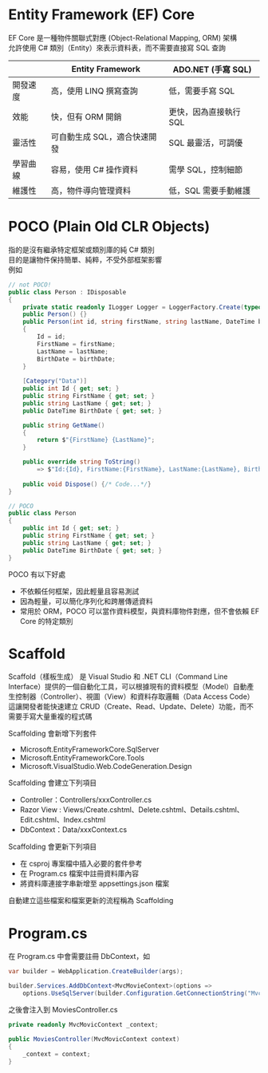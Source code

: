 # Entity Framework (EF) Core
EF Core 是一種物件關聯式對應 (Object-Relational Mapping, ORM) 架構  
允許使用 C# 類別（Entity）來表示資料表，而不需要直接寫 SQL 查詢

||Entity Framework|ADO.NET (手寫 SQL)|  
|----|----|----|  
|開發速度|高，使用 LINQ 撰寫查詢|低，需要手寫 SQL|
|效能|快，但有 ORM 開銷|更快，因為直接執行 SQL|
|靈活性|可自動生成 SQL，適合快速開發|SQL 最靈活，可調優|
|學習曲線|容易，使用 C# 操作資料|需學 SQL，控制細節|
|維護性|高，物件導向管理資料|低，SQL 需要手動維護|

# POCO (Plain Old CLR Objects)
指的是沒有繼承特定框架或類別庫的純 C# 類別  
目的是讓物件保持簡單、純粹，不受外部框架影響   
例如  
```C#
// not POCO! 
public class Person : IDisposable
{
    private static readonly ILogger Logger = LoggerFactory.Create(typeof(Person));
    public Person() {}
    public Person(int id, string firstName, string lastName, DateTime birthDate)
    {
        Id = id;
        FirstName = firstName;
        LastName = lastName;
        BirthDate = birthDate;
    }
    
    [Category("Data")]
    public int Id { get; set; }
    public string FirstName { get; set; }
    public string LastName { get; set; }
    public DateTime BirthDate { get; set; }

    public string GetName()
    {
        return $"{FirstName} {LastName}";
    }

    public override string ToString() 
        => $"Id:{Id}, FirstName:{FirstName}, LastName:{LastName}, BirthDate:{BirthDate}";
        
    public void Dispose() {/* Code...*/}
}

// POCO
public class Person
{
    public int Id { get; set; }
    public string FirstName { get; set; }
    public string LastName { get; set; }
    public DateTime BirthDate { get; set; }
}
```

POCO 有以下好處
- 不依賴任何框架，因此輕量且容易測試
- 因為輕量，可以簡化序列化和跨層傳遞資料
- 常用於 ORM，POCO 可以當作資料模型，與資料庫物件對應，但不會依賴 EF Core 的特定類別

# Scaffold
Scaffold（樣板生成） 是 Visual Studio 和 .NET CLI（Command Line Interface）提供的一個自動化工具，可以根據現有的資料模型（Model）自動產生控制器（Controller）、視圖（View）和資料存取邏輯（Data Access Code）  
這讓開發者能快速建立 CRUD（Create、Read、Update、Delete）功能，而不需要手寫大量重複的程式碼  

Scaffolding 會新增下列套件
- Microsoft.EntityFrameworkCore.SqlServer
- Microsoft.EntityFrameworkCore.Tools
- Microsoft.VisualStudio.Web.CodeGeneration.Design
  
Scaffolding 會建立下列項目
- Controller：Controllers/xxxController.cs
- Razor View : Views/Create.cshtml、Delete.cshtml、Details.cshtml、Edit.cshtml、Index.cshtml
- DbContext：Data/xxxContext.cs
  
Scaffolding 會更新下列項目
- 在 csproj 專案檔中插入必要的套件參考
- 在 Program.cs 檔案中註冊資料庫內容
- 將資料庫連接字串新增至 appsettings.json 檔案

自動建立這些檔案和檔案更新的流程稱為 Scaffolding

# Program.cs
在 Program.cs 中會需要註冊 DbContext，如
```C#
var builder = WebApplication.CreateBuilder(args);

builder.Services.AddDbContext<MvcMovieContext>(options =>
    options.UseSqlServer(builder.Configuration.GetConnectionString("MvcMovieContext")));
```
之後會注入到 MoviesController.cs
```C#
private readonly MvcMovicContext _context;

public MoviesController(MvcMovicContext context)
{
    _context = context;
}
```
